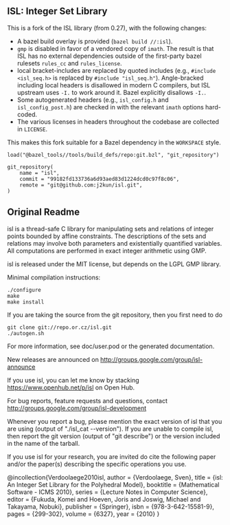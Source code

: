 ## ISL: Integer Set Library

This is a fork of the ISL library (from 0.27), with the following changes:

- A bazel build overlay is provided (`bazel build //:isl`).
- `gmp` is disabled in favor of a vendored copy of `imath`. The result is that
  ISL has no external dependencies outside of the first-party bazel rulesets
  `rules_cc` and `rules_license`.
- local bracket-includes are replaced by quoted includes (e.g., `#include
  <isl_seq.h>` is replaced by `#include "isl_seq.h"`). Angle-bracked including
  local headers is disallowed in modern C compilers, but ISL upstream uses `-I.`
  to work around it. Bazel explicitly disallows `-I.`.
- Some autogenerated headers (e.g., `isl_config.h` and `isl_config_post.h`)
  are checked in with the relevant `imath` options hard-coded.
- The various licenses in headers throughout the codebase are collected in
  `LICENSE`.

This makes this fork suitable for a Bazel dependency in the `WORKSPACE` style.

```
load("@bazel_tools//tools/build_defs/repo:git.bzl", "git_repository")

git_repository(
    name = "isl",
    commit = "99182fd133736a6d93aed83d1224dcd0c97f8c06",
    remote = "git@github.com:j2kun/isl.git",
)
```

## Original Readme

isl is a thread-safe C library for manipulating sets and relations
of integer points bounded by affine constraints.  The descriptions of
the sets and relations may involve both parameters and existentially
quantified variables.  All computations are performed in exact integer
arithmetic using GMP.

isl is released under the MIT license, but depends on the LGPL GMP
library.

Minimal compilation instructions:

	./configure
	make
	make install

If you are taking the source from the git repository, then you first
need to do

	git clone git://repo.or.cz/isl.git
	./autogen.sh

For more information, see doc/user.pod or the generated documentation.

New releases are announced on http://groups.google.com/group/isl-announce

If you use isl, you can let me know by stacking
https://www.openhub.net/p/isl on Open Hub.

For bug reports, feature requests and questions,
contact http://groups.google.com/group/isl-development

Whenever you report a bug, please mention the exact version of isl
that you are using (output of "./isl_cat --version").  If you are unable
to compile isl, then report the git version (output of "git describe")
or the version included in the name of the tarball.

If you use isl for your research, you are invited do cite
the following paper and/or the paper(s) describing the specific
operations you use.

@incollection{Verdoolaege2010isl,
   author = {Verdoolaege, Sven},
   title = {isl: An Integer Set Library for the Polyhedral Model},
   booktitle = {Mathematical Software - ICMS 2010},
   series = {Lecture Notes in Computer Science},
   editor = {Fukuda, Komei and Hoeven, Joris and Joswig, Michael and
		Takayama, Nobuki},
   publisher = {Springer},
   isbn = {978-3-642-15581-9},
   pages = {299-302},
   volume = {6327},
   year = {2010}
}

